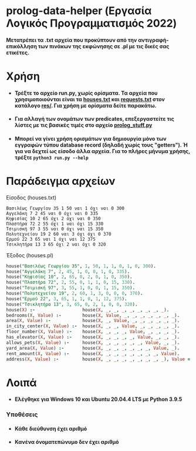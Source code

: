 # prolog-data-helper (Εργασία Λογικός Προγραμματισμός 2022)

#### Μετατρέπει τα .txt αρχεία που προκύπτουν από την αντιγραφή-επικόλληση των πινάκων της εκφώνησης σε .pl με τις δικές σας ετικέτες.

# Χρήση

- #### Τρέξτε το αρχείο run.py, χωρίς ορίσματα. Τα αρχεία που χρησιμοποιούνται είναι τα [houses.txt](res/houses.txt) και [requests.txt](res/requests.txt) στον κατάλογο [res/](res/). Για χρήση με ορίσματα δείτε παρακάτω. 
- #### Για αλλαγή των ονομάτων των predicates, επεξεργαστείτε τις λίστες με τις βασικές τιμές στο αρχείο [prolog_stuff.py](prolog_stuff.py)
- #### Μπορεί να γίνει χρήση ορισμάτων για δημιουργία μόνο των εγγραφών τύπου database record (δηλαδή χωρίς τους "getters"). Ή για να δεχτεί ως είσοδο άλλα αρχεία. Για το πλήρες μήνυμα χρήσης, τρέξτε `python3 run.py --help`

# Παράδειγμα αρχείων

Είσοδος (houses.txt)  

```
Βασιλέως Γεωργίου 35 1 50 ναι 1 όχι ναι 0 300
Αγγελάκη 7 2 45 ναι 0 όχι ναι 0 335
Κηφισίας 10 2 65 όχι 2 όχι ναι 0 350
Πλαστήρα 72 2 55 όχι 1 ναι όχι 15 330
Τσιμισκή 97 3 55 ναι 0 όχι ναι 15 350
Πολυτεχνείου 19 2 60 ναι 3 όχι όχι 0 370
Ερμού 22 3 65 ναι 1 όχι ναι 12 375
Τσικλητήρα 13 3 65 όχι 2 ναι όχι 0 320
```

Έξοδος (houses.pl)  

```Prolog
house("Βασιλέως Γεωργίου 35", 1, 50, 1, 1, 0, 1, 0, 300).
house("Αγγελάκη 7", 2, 45, 1, 0, 0, 1, 0, 335).
house("Κηφισίας 10", 2, 65, 0, 2, 0, 1, 0, 350).
house("Πλαστήρα 72", 2, 55, 0, 1, 1, 0, 15, 330).
house("Τσιμισκή 97", 3, 55, 1, 0, 0, 1, 15, 350).
house("Πολυτεχνείου 19", 2, 60, 1, 3, 0, 0, 0, 370).
house("Ερμού 22", 3, 65, 1, 1, 0, 1, 12, 375).
house("Τσικλητήρα 13", 3, 65, 0, 2, 1, 0, 0, 320).
house(X) :-                  house(X, _, _, _, _, _, _, _, _).
bedrooms(X, Value) :-        house(X, Value, _, _, _, _, _, _, _).
area(X, Value) :-            house(X, _, Value, _, _, _, _, _, _).
in_city_center(X, Value) :-  house(X, _, _, Value, _, _, _, _, _).
floor_number(X, Value) :-    house(X, _, _, _, Value, _, _, _, _).
has_elevator(X, Value) :-    house(X, _, _, _, _, Value, _, _, _).
allows_pets(X, Value) :-     house(X, _, _, _, _, _, Value, _, _).
yard_area(X, Value) :-       house(X, _, _, _, _, _, _, Value, _).
rent_amount(X, Value) :-     house(X, _, _, _, _, _, _, _, Value).
address(X, Value) :-         house(X, _, _, _, _, _, _, _, _), Value = X.
```

# Λοιπά

- #### Ελέγθηκε για Windows 10 και Ubuntu 20.04.4 LTS με Python 3.9.5
### Υποθέσεις
- #### Κάθε διεύθυνση έχει αριθμό
- #### Κανένα όνοματεπώνυμο δεν έχει αριθμό
